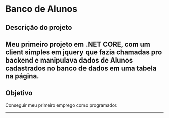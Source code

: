 # Banco de Alunos

## Descrição do projeto

Meu primeiro projeto em .NET CORE, com um client simples em jquery que fazia chamadas pro backend e manipulava dados de Alunos cadastrados no banco de dados em uma tabela na página.
---

## Objetivo

Conseguir meu primeiro emprego como programador.

---


